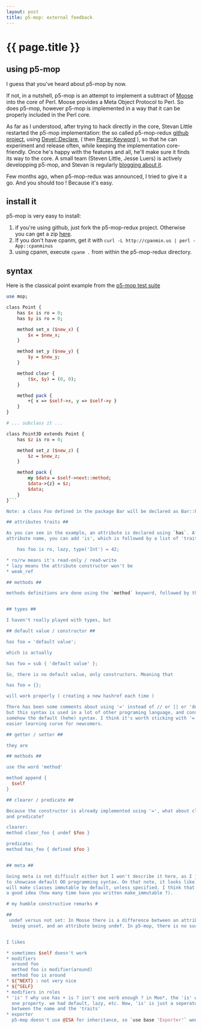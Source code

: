 ```yaml
---
layout: post
title: p5-mop: external feedback
---
```


# {{ page.title }}

## using p5-mop

I guess that you've heard about p5-mop by now.

If not, in a nutshell, p5-mop is an attempt to implement a subtract of
[Moose](http://moose.iinteractive.com/) into the core of Perl. Moose provides a
Meta Object Protocol to Perl. So does p5-mop, however p5-mop is implemented in
a way that it can be properly included in the Perl core.

As far as I understood, after trying to hack directly in the core, Stevan
Little restarted the p5-mop implementation: the so called p5-mop-redux [github
project](https://github.com/stevan/p5-mop-redux), using
[Devel::Declare](https://metacpan.org/module/Devel::Declare), ( then
[Parse::Keyword](https://metacpan.org/module/Parse::Keyword) ), so that he can
experiment and release often, while keeping the implementation core-friendly.
Once he's happy with the features and all, he'll make sure it finds its way to
the core. A small team (Steven Little, Jesse Luers) is actively developping
p5-mop, and Stevan is regularly [blogging about
it](http://blogs.perl.org/users/stevan_little/).

Few months ago, when p5-mop-redux was announced, I tried to give it a go. And
you should too ! Because it's easy.

## install it ##

p5-mop is very easy to install:

1. if you're using github, just fork the p5-mop-redux project. Otherwise you can get a zip [here](https://github.com/stevan/p5-mop-redux/archive/master.zip).
2. If you don't have cpanm, get it with `curl -L http://cpanmin.us | perl - App::cpanminus`
3. using cpanm, execute `cpanm .` from within the p5-mop-redux directory.

## syntax ##

Here is the classical point example from the [p5-mop test suite](https://github.com/stevan/p5-mop-redux/blob/master/t/001-examples/001-point.t)
 
```perl
use mop;

class Point {
    has $x is ro = 0;
    has $y is ro = 0;

    method set_x ($new_x) {
        $x = $new_x;
    }

    method set_y ($new_y) {
        $y = $new_y;
    }

    method clear {
        ($x, $y) = (0, 0);
    }

    method pack {
        +{ x => $self->x, y => $self->y }
    }
}

# ... subclass it ...

class Point3D extends Point {
    has $z is ro = 0;

    method set_z ($new_z) {
        $z = $new_z;
    }

    method pack {
        my $data = $self->next::method;
        $data->{z} = $z;
        $data;
    }
}```

Note: a class Foo defined in the package Bar will be declared as Bar::Foo.

## attributes traits ##

As you can see in the example, an attribute is declared using `has`. After the
attribute name, you can add 'is', which is followed by a list of 'traits':

    has foo is ro, lazy, type('Int') = 42;

* ro/rw means it's read-only / read-write
* lazy means the attribute constructor won't be 
* weak_ref

## methods ##

methods definitions are done using the `method` keyword, followed by the method name, plus optional _method traits_


## types ##

I haven't really played with types, but

## default value / constructor ##

has foo = 'default value';

which is actually

has foo = sub { 'default value' };

So, there is no default value, only constructors. Meaning that

has foo = {};

will work properly ( creating a new hashref each time )

There has been some comments about using '=' instead of // or || or 'default',
but this syntax is used in a lot of other programing language, and considered
somehow the default (hehe) syntax. I think it's worth sticking with '=' for an
easier learning curve for newcomers.

## getter / setter ##

they are

## methods ##

use the word 'method'

method append {
  $self
}

## clearer / predicate ##

Because the constructor is already implemented using '=', what about clearer
and predicate?

clearer:
method clear_foo { undef $foo }

predicate:
method has_foo { defined $foo }


## meta ##

Going meta is not difficult either but I won't describe it here, as I just want
to showcase default OO programming syntax. On that note, it looks like Stevan
will make classes immutable by default, unless specified. I think that this is
a good idea (how many time have you written make_immutable ?).

# my humble constructive remarks #

##
 undef versus not set: In Moose there is a difference between an attribute
  being unset, and an attribute being undef. In p5-mop, there is no such distinction. The reason for this is partially technical, and maybe partially a dising decision.


I likes 

* sometimes $self doesn't work
* modifiers
  around foo
  method foo is modifier(around)
  method foo is around
* ${^NEXT} : not very nice
* ${^SELF}
* modifiers in roles
* 'is' ? why use has + is ? isn't one verb enough ? in Moo*, the 'is' was just
  one property. we had default, lazy, etc. Now, 'is' is just a seperator
  between the name and the 'traits'
* exporter
  p5-mop doesn't use @ISA for inheritance, so `use base 'Exporter'` won't work. You havs to do `use Exporter 'import'`




